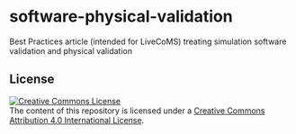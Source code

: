 # software-physical-validation

Best Practices article (intended for LiveCoMS) treating simulation software validation and physical validation



## License

[![Creative Commons License](https://i.creativecommons.org/l/by/4.0/88x31.png)](http://creativecommons.org/licenses/by/4.0/)  
The content of this repository is licensed under a [Creative Commons Attribution 4.0 International License](http://creativecommons.org/licenses/by/4.0/).
